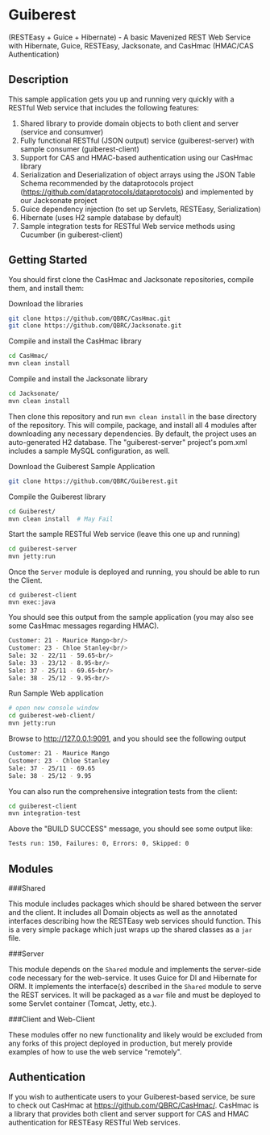 Guiberest
============

(RESTEasy + Guice + Hibernate) - A basic Mavenized REST Web Service with Hibernate, Guice, RESTEasy, Jacksonate, and CasHmac (HMAC/CAS Authentication)

Description
---------------
This sample application gets you up and running very quickly with a RESTful Web service that includes the following features:

1. Shared library to provide domain objects to both client and server (service and consumver)
2. Fully functional RESTful (JSON output) service (guiberest-server) with sample consumer (guiberest-client)
3. Support for CAS and HMAC-based authentication using our CasHmac library
4. Serialization and Deserialization of object arrays using the JSON Table Schema recommended by the dataprotocols project (https://github.com/dataprotocols/dataprotocols) and implemented by our Jacksonate project
5. Guice dependency injection (to set up Servlets, RESTEasy, Serialization)
6. Hibernate (uses H2 sample database by default)
7. Sample integration tests for RESTful Web service methods using Cucumber (in guiberest-client)

Getting Started
---------------

You should first clone the CasHmac and Jacksonate repositories, compile them, and install them:

Download the libraries
```bash
git clone https://github.com/QBRC/CasHmac.git
git clone https://github.com/QBRC/Jacksonate.git
```

Compile and install the CasHmac library
```bash
cd CasHmac/
mvn clean install  
```

Compile and install the Jacksonate library
```bash
cd Jacksonate/
mvn clean install  
```

Then clone this repository and run `mvn clean install` in the base directory of the repository. This will compile, package, and install all 4 modules after downloading any necessary dependencies.
By default, the project uses an auto-generated H2 database.  The "guiberest-server" project's pom.xml includes a sample MySQL configuration, as well.

Download the Guiberest Sample Application
```bash
git clone https://github.com/QBRC/Guiberest.git
```

Compile the Guiberest library
```bash
cd Guiberest/
mvn clean install  # May Fail
```

Start the sample RESTful Web service (leave this one up and running)
```bash
cd guiberest-server
mvn jetty:run
```

Once the `Server` module is deployed and running, you should be able to run the Client.

```
cd guiberest-client
mvn exec:java
```

You should see this output from the sample application (you may also see some CasHmac messages regarding HMAC).
```bash
Customer: 21 - Maurice Mango<br/>
Customer: 23 - Chloe Stanley<br/>
Sale: 32 - 22/11 - 59.65<br/>
Sale: 33 - 23/12 - 8.95<br/>
Sale: 37 - 25/11 - 69.65<br/>
Sale: 38 - 25/12 - 9.95<br/>
```

Run Sample Web application
```bash
# open new console window
cd guiberest-web-client/
mvn jetty:run
```

Browse to http://127.0.0.1:9091, and you should see the following output
```bash
Customer: 21 - Maurice Mango
Customer: 23 - Chloe Stanley
Sale: 37 - 25/11 - 69.65
Sale: 38 - 25/12 - 9.95
```

You can also run the comprehensive integration tests from the client:
```bash
cd guiberest-client
mvn integration-test
```

Above the "BUILD SUCCESS" message, you should see some output like:
```bash
Tests run: 150, Failures: 0, Errors: 0, Skipped: 0
```

Modules
-------

###Shared

This module includes packages which should be shared between the server and the client. It includes all Domain objects as well as the annotated interfaces describing how the RESTEasy web services should function. This is a very simple package which just wraps up the shared classes as a `jar` file.

###Server

This module depends on the `Shared` module and implements the server-side code necessary for the web-service. It uses Guice for DI and Hibernate for ORM. It implements the interface(s) described in the `Shared` module to serve the REST services. It will be packaged as a `war` file and must be deployed to some Servlet container (Tomcat, Jetty, etc.).

###Client and Web-Client

These modules offer no new functionality and likely would be excluded from any forks of this project deployed in production, but merely provide examples of how to use the web service "remotely".

Authentication
--------------

If you wish to authenticate users to your Guiberest-based service, be sure to check out CasHmac at https://github.com/QBRC/CasHmac/.  CasHmac is a library that provides both client and server support for CAS and HMAC authentication for RESTEasy RESTful Web services.

